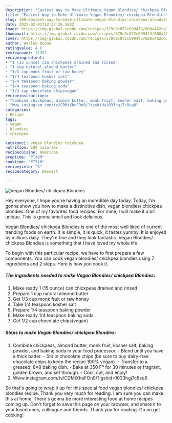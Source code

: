 ```yaml
---
description: "Easiest Way to Make Ultimate Vegan Blondies/ chickpea Blondies"
title: "Easiest Way to Make Ultimate Vegan Blondies/ chickpea Blondies"
slug: 290-easiest-way-to-make-ultimate-vegan-blondies-chickpea-blondies
date: 2022-02-01T12:32:26.503Z
image: https://img-global.cpcdn.com/recipes/379c9c072c6994f3/680x482cq70/vegan-blondies-chickpea-blondies-recipe-main-photo.jpg
thumbnail: https://img-global.cpcdn.com/recipes/379c9c072c6994f3/680x482cq70/vegan-blondies-chickpea-blondies-recipe-main-photo.jpg
cover: https://img-global.cpcdn.com/recipes/379c9c072c6994f3/680x482cq70/vegan-blondies-chickpea-blondies-recipe-main-photo.jpg
author: Wesley Boone
ratingvalue: 4.6
reviewcount: 11987
recipeingredient:
- "1 (15 ounce) can chickpeas drained and rinsed"
- "1 cup natural almond butter"
- "1/3 cup monk fruit or raw honey"
- "1/4 teaspoon kosher salt"
- "1/4 teaspoon baking powder"
- "1/4 teaspoon baking soda"
- "1/2 cup chocolate chipsvegan"
recipeinstructions:
- "Combine chickpeas, almond butter, monk fruit, kosher salt, baking powder, and baking soda in your food processor. Blend until you have a thick batter. Stir in chocolate chips (be sure to buy dairy-free chocolate chips to keep the recipe 100% vegan). Transfer to a greased, 8×8 baking dish. Bake at 350 Fº for 30 minutes or fragrant, golden brown, and set through. Cool, cut, and enjoy!"
- "Www.instagram.com/tv/CDMiXheFOn9/?igshid=1033hgj7c8sq6"
categories:
- Recipe
tags:
- vegan
- blondies
- chickpea

katakunci: vegan blondies chickpea 
nutrition: 104 calories
recipecuisine: American
preptime: "PT38M"
cooktime: "PT51M"
recipeyield: "3"
recipecategory: Dessert

---
```



![Vegan Blondies/ chickpea Blondies](https://img-global.cpcdn.com/recipes/379c9c072c6994f3/680x482cq70/vegan-blondies-chickpea-blondies-recipe-main-photo.jpg)

Hey everyone, I hope you're having an incredible day today. Today, I'm gonna show you how to make a distinctive dish, vegan blondies/ chickpea blondies. One of my favorites food recipes. For mine, I will make it a bit unique. This is gonna smell and look delicious.

Vegan Blondies/ chickpea Blondies is one of the most well liked of current trending foods on earth. It is simple, it is quick, it tastes yummy. It is enjoyed by millions daily. They're fine and they look fantastic. Vegan Blondies/ chickpea Blondies is something that I have loved my whole life.




To begin with this particular recipe, we have to first prepare a few components. You can cook vegan blondies/ chickpea blondies using 7 ingredients and 2 steps. Here is how you cook it.

<!--inarticleads1-->

##### The ingredients needed to make Vegan Blondies/ chickpea Blondies:

1. Make ready 1 (15 ounce) can chickpeas drained and rinsed
1. Prepare 1 cup natural almond butter
1. Get 1/3 cup monk fruit or raw honey
1. Take 1/4 teaspoon kosher salt
1. Prepare 1/4 teaspoon baking powder
1. Make ready 1/4 teaspoon baking soda
1. Get 1/2 cup chocolate chips(vegan)




<!--inarticleads2-->

##### Steps to make Vegan Blondies/ chickpea Blondies:

1. Combine chickpeas, almond butter, monk fruit, kosher salt, baking powder, and baking soda in your food processor. - Blend until you have a thick batter. - Stir in chocolate chips (be sure to buy dairy-free chocolate chips to keep the recipe 100% vegan). - Transfer to a greased, 8×8 baking dish. - Bake at 350 Fº for 30 minutes or fragrant, golden brown, and set through. - Cool, cut, and enjoy!
1. Www.instagram.com/tv/CDMiXheFOn9/?igshid=1033hgj7c8sq6




So that's going to wrap it up for this special food vegan blondies/ chickpea blondies recipe. Thank you very much for reading. I am sure you can make this at home. There's gonna be more interesting food at home recipes coming up. Don't forget to save this page on your browser, and share it to your loved ones, colleague and friends. Thank you for reading. Go on get cooking!

